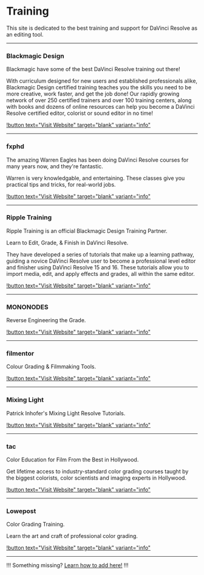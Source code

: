 # Training

This site is dedicated to the best training and support for DaVinci Resolve as an editing tool.

---

### Blackmagic Design

Blackmagic have some of the best DaVinci Resolve training out there!

With curriculum designed for new users and established professionals alike, Blackmagic Design certified training teaches you the skills you need to be more creative, work faster, and get the job done! Our rapidly growing network of over 250 certified trainers and over 100 training centers, along with books and dozens of online resources can help you become a DaVinci Resolve certified editor, colorist or sound editor in no time!

[!button text="Visit Website" target="blank" variant="info"](https://www.blackmagicdesign.com/products/davinciresolve/training)

---

### fxphd

The amazing Warren Eagles has been doing DaVinci Resolve courses for many years now, and they're fantastic.

Warren is very knowledgable, and entertaining. These classes give you practical tips and tricks, for real-world jobs.

[!button text="Visit Website" target="blank" variant="info"](https://www.fxphd.com/resolve18/)

---

### Ripple Training


Ripple Training is an official Blackmagic Design Training Partner.

Learn to Edit, Grade, & Finish in DaVinci Resolve.

They have developed a series of tutorials that make up a learning pathway, guiding a novice DaVinci Resolve user to become a professional level editor and finisher using DaVinci Resolve 15 and 16. These tutorials allow you to import media, edit, and apply effects and grades, all within the same editor.

[!button text="Visit Website" target="blank" variant="info"](https://www.rippletraining.com/product-category/davinci-resolve-learning-path/)

---

### MONONODES

Reverse Engineering the Grade.

[!button text="Visit Website" target="blank" variant="info"](https://mononodes.com)

---

### filmentor

Colour Grading & Filmmaking Tools.

[!button text="Visit Website" target="blank" variant="info"](https://filmentor.academy/en)

---

### Mixing Light

Patrick Inhofer's Mixing Light Resolve Tutorials.

[!button text="Visit Website" target="blank" variant="info"](https://mixinglight.com/)

---

### tac

Color Education for Film From the Best in Hollywood.

Get lifetime access to industry-standard color grading courses taught by the biggest colorists, color scientists and imaging experts in Hollywood.

[!button text="Visit Website" target="blank" variant="info"](https://www.tacresolvetraining.com)

---

### Lowepost

Color Grading Training.

Learn the art and craft of professional color grading.

[!button text="Visit Website" target="blank" variant="info"](https://lowepost.com)

---

!!!
Something missing? [Learn how to add here!](../contribute/)
!!!